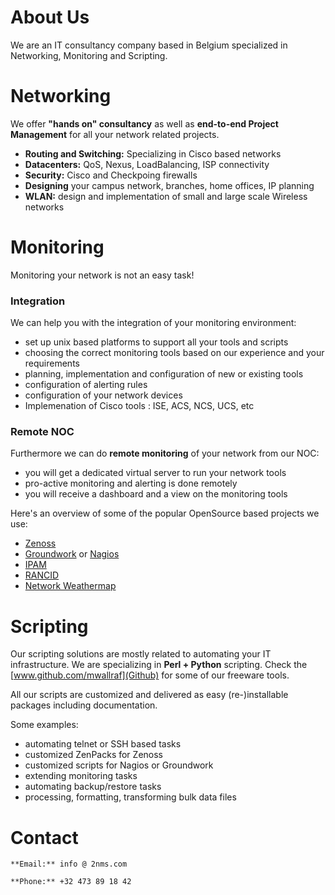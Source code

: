 # About Us

We are an IT consultancy company based in Belgium specialized in Networking, Monitoring and Scripting.



# Networking

We offer **"hands on" consultancy** as well as **end-to-end Project Management** for all your network related projects.

* **Routing and Switching:** Specializing in Cisco based networks
* **Datacenters:** QoS, Nexus, LoadBalancing, ISP connectivity
* **Security:** Cisco and Checkpoing firewalls
* **Designing** your campus network, branches, home offices, IP planning
* **WLAN:** design and implementation of small and large scale Wireless networks



# Monitoring

Monitoring your network is not an easy task!

### Integration

We can help you with the integration of your monitoring environment:

* set up unix based platforms to support all your tools and scripts
* choosing the correct monitoring tools based on our experience and your requirements
* planning, implementation and configuration of new or existing tools
* configuration of alerting rules
* configuration of your network devices
* Implemenation of Cisco tools : ISE, ACS, NCS, UCS, etc


### Remote NOC

Furthermore we can do **remote monitoring** of your network from our NOC:

* you will get a dedicated virtual server to run your network tools
* pro-active monitoring and alerting is done remotely
* you will receive a dashboard and a view on the monitoring tools


Here's an overview of some of the popular OpenSource based projects we use:

* [Zenoss](http://www.zenoss.org)
* [Groundwork](http://www.gwos.com) or [Nagios](http://www.nagios.org)
* [IPAM](http://phpipam.net)
* [RANCID](http://www.shrubbery.net/rancid)
* [Network Weathermap](http://www.network-weathermap.com)



# Scripting

Our scripting solutions are mostly related to automating your IT infrastructure. We are specializing in **Perl + Python** scripting.
Check the [www.github.com/mwallraf](Github) for some of our freeware tools.

All our scripts are customized and delivered as easy (re-)installable packages including documentation.

Some examples:

* automating telnet or SSH based tasks
* customized ZenPacks for Zenoss
* customized scripts for Nagios or Groundwork
* extending monitoring tasks
* automating backup/restore tasks
* processing, formatting, transforming bulk data files



# Contact

    **Email:** info @ 2nms.com

    **Phone:** +32 473 89 18 42

